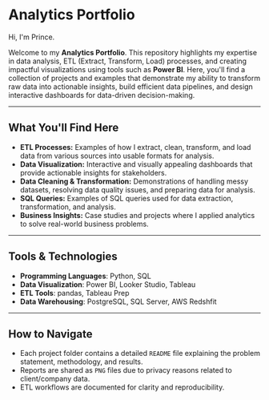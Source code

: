 # Analytics Portfolio

 Hi, I'm Prince.

Welcome to my **Analytics Portfolio**. This repository highlights my expertise in data analysis, ETL (Extract, Transform, Load) processes, and creating impactful visualizations using tools such as **Power BI**. Here, you'll find a collection of projects and examples that demonstrate my ability to transform raw data into actionable insights, build efficient data pipelines, and design interactive dashboards for data-driven decision-making.

---

## **What You'll Find Here**
- **ETL Processes:** Examples of how I extract, clean, transform, and load data from various sources into usable formats for analysis.
- **Data Visualization:** Interactive and visually appealing dashboards that provide actionable insights for stakeholders.
- **Data Cleaning & Transformation:** Demonstrations of handling messy datasets, resolving data quality issues, and preparing data for analysis.
- **SQL Queries:** Examples of SQL queries used for data extraction, transformation, and analysis.
- **Business Insights:** Case studies and projects where I applied analytics to solve real-world business problems.

---

## **Tools & Technologies**
- **Programming Languages**: Python, SQL 
- **Data Visualization**: Power BI, Looker Studio, Tableau
- **ETL Tools**: pandas, Tableau Prep
- **Data Warehousing**: PostgreSQL, SQL Server, AWS Redshfit

---

## **How to Navigate**
- Each project folder contains a detailed `README` file explaining the problem statement, methodology, and results.
- Reports are shared as `PNG` files due to privacy reasons related to client/company data.
- ETL workflows are documented for clarity and reproducibility.

